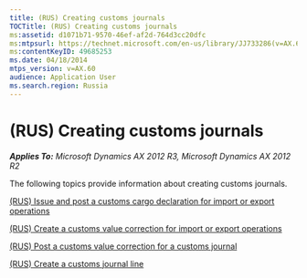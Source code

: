 ```yaml
---
title: (RUS) Creating customs journals
TOCTitle: (RUS) Creating customs journals
ms:assetid: d1071b71-9570-46ef-af2d-764d3cc20dfc
ms:mtpsurl: https://technet.microsoft.com/en-us/library/JJ733286(v=AX.60)
ms:contentKeyID: 49685253
ms.date: 04/18/2014
mtps_version: v=AX.60
audience: Application User
ms.search.region: Russia
---
```


# (RUS) Creating customs journals 


_**Applies To:** Microsoft Dynamics AX 2012 R3, Microsoft Dynamics AX 2012 R2_

The following topics provide information about creating customs journals.

[(RUS) Issue and post a customs cargo declaration for import or export operations](rus-issue-and-post-a-customs-cargo-declaration-for-import-or-export-operations.md)

[(RUS) Create a customs value correction for import or export operations](rus-create-a-customs-value-correction-for-import-or-export-operations.md)

[(RUS) Post a customs value correction for a customs journal](rus-post-a-customs-value-correction-for-a-customs-journal.md)

[(RUS) Create a customs journal line](rus-create-a-customs-journal-line.md)

  


